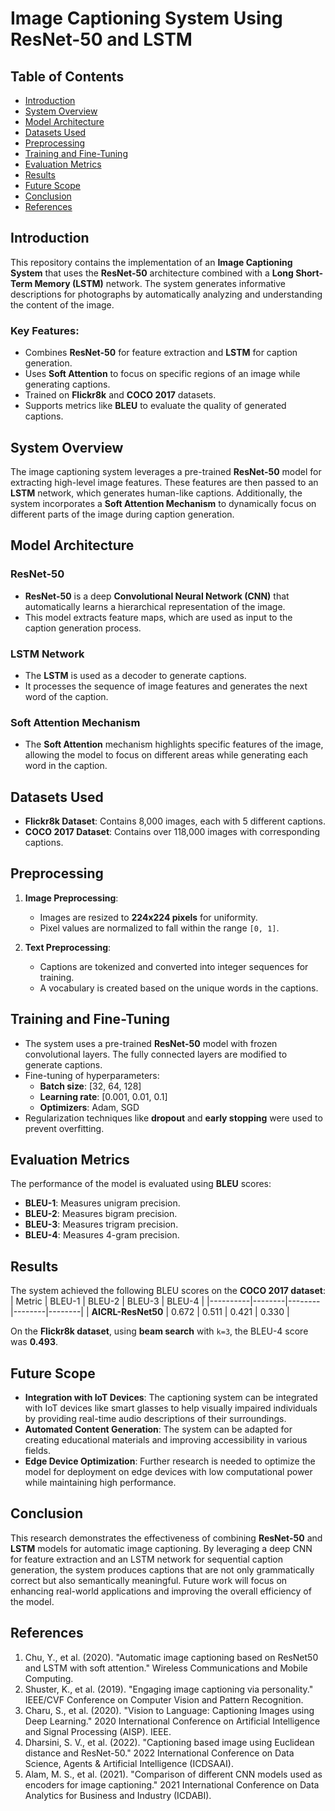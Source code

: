 # Image Captioning System Using ResNet-50 and LSTM

## Table of Contents
- [Introduction](#introduction)
- [System Overview](#system-overview)
- [Model Architecture](#model-architecture)
- [Datasets Used](#datasets-used)
- [Preprocessing](#preprocessing)
- [Training and Fine-Tuning](#training-and-fine-tuning)
- [Evaluation Metrics](#evaluation-metrics)
- [Results](#results)
- [Future Scope](#future-scope)
- [Conclusion](#conclusion)
- [References](#references)

## Introduction

This repository contains the implementation of an **Image Captioning System** that uses the **ResNet-50** architecture combined with a **Long Short-Term Memory (LSTM)** network. The system generates informative descriptions for photographs by automatically analyzing and understanding the content of the image.

### Key Features:
- Combines **ResNet-50** for feature extraction and **LSTM** for caption generation.
- Uses **Soft Attention** to focus on specific regions of an image while generating captions.
- Trained on **Flickr8k** and **COCO 2017** datasets.
- Supports metrics like **BLEU** to evaluate the quality of generated captions.

## System Overview

The image captioning system leverages a pre-trained **ResNet-50** model for extracting high-level image features. These features are then passed to an **LSTM** network, which generates human-like captions. Additionally, the system incorporates a **Soft Attention Mechanism** to dynamically focus on different parts of the image during caption generation.

## Model Architecture

### ResNet-50
- **ResNet-50** is a deep **Convolutional Neural Network (CNN)** that automatically learns a hierarchical representation of the image.
- This model extracts feature maps, which are used as input to the caption generation process.
  
### LSTM Network
- The **LSTM** is used as a decoder to generate captions.
- It processes the sequence of image features and generates the next word of the caption.
  
### Soft Attention Mechanism
- The **Soft Attention** mechanism highlights specific features of the image, allowing the model to focus on different areas while generating each word in the caption.

## Datasets Used

- **Flickr8k Dataset**: Contains 8,000 images, each with 5 different captions.
- **COCO 2017 Dataset**: Contains over 118,000 images with corresponding captions.

## Preprocessing

1. **Image Preprocessing**: 
   - Images are resized to **224x224 pixels** for uniformity.
   - Pixel values are normalized to fall within the range `[0, 1]`.
   
2. **Text Preprocessing**:
   - Captions are tokenized and converted into integer sequences for training.
   - A vocabulary is created based on the unique words in the captions.

## Training and Fine-Tuning

- The system uses a pre-trained **ResNet-50** model with frozen convolutional layers. The fully connected layers are modified to generate captions.
- Fine-tuning of hyperparameters:
  - **Batch size**: [32, 64, 128]
  - **Learning rate**: [0.001, 0.01, 0.1]
  - **Optimizers**: Adam, SGD
- Regularization techniques like **dropout** and **early stopping** were used to prevent overfitting.

## Evaluation Metrics

The performance of the model is evaluated using **BLEU** scores:
- **BLEU-1**: Measures unigram precision.
- **BLEU-2**: Measures bigram precision.
- **BLEU-3**: Measures trigram precision.
- **BLEU-4**: Measures 4-gram precision.

## Results

The system achieved the following BLEU scores on the **COCO 2017 dataset**:
| Metric   | BLEU-1 | BLEU-2 | BLEU-3 | BLEU-4 |
|----------|--------|--------|--------|--------|
| **AICRL-ResNet50** | 0.672  | 0.511  | 0.421  | 0.330  |

On the **Flickr8k dataset**, using **beam search** with `k=3`, the BLEU-4 score was **0.493**.

## Future Scope

- **Integration with IoT Devices**: The captioning system can be integrated with IoT devices like smart glasses to help visually impaired individuals by providing real-time audio descriptions of their surroundings.
- **Automated Content Generation**: The system can be adapted for creating educational materials and improving accessibility in various fields.
- **Edge Device Optimization**: Further research is needed to optimize the model for deployment on edge devices with low computational power while maintaining high performance.

## Conclusion

This research demonstrates the effectiveness of combining **ResNet-50** and **LSTM** models for automatic image captioning. By leveraging a deep CNN for feature extraction and an LSTM network for sequential caption generation, the system produces captions that are not only grammatically correct but also semantically meaningful. Future work will focus on enhancing real-world applications and improving the overall efficiency of the model.

## References

1. Chu, Y., et al. (2020). "Automatic image captioning based on ResNet50 and LSTM with soft attention." Wireless Communications and Mobile Computing.
2. Shuster, K., et al. (2019). "Engaging image captioning via personality." IEEE/CVF Conference on Computer Vision and Pattern Recognition.
3. Charu, S., et al. (2020). "Vision to Language: Captioning Images using Deep Learning." 2020 International Conference on Artificial Intelligence and Signal Processing (AISP). IEEE.
4. Dharsini, S. V., et al. (2022). "Captioning based image using Euclidean distance and ResNet-50." 2022 International Conference on Data Science, Agents & Artificial Intelligence (ICDSAAI).
5. Alam, M. S., et al. (2021). "Comparison of different CNN models used as encoders for image captioning." 2021 International Conference on Data Analytics for Business and Industry (ICDABI).

